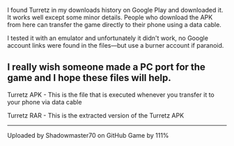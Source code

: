 I found Turretz in my downloads history on Google Play and downloaded it. It works well except some minor details. People who download the APK from here can transfer the game directly to their phone using a data cable.

I tested it with an emulator and unfortunately it didn't work, no Google account links were found in the files—but use a burner account if paranoid.
 
I really wish someone made a PC port for the game and I hope these files will help.
------------------------------

Turretz APK - This is the file that is executed whenever you transfer it to your phone via data cable

Turretz RAR - This is the extracted version of the Turretz APK

------------------------------

Uploaded by Shadowmaster70 on GitHub
Game by 111%